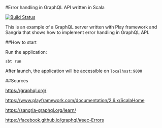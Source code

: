 #Error handling in GraphQL API written in Scala

[![Build Status](https://travis-ci.org/kmusienko/graphql-error-handling.svg?branch=master)](https://travis-ci.org/kmusienko/graphql-error-handling) 

This is an example of a GraphQL server written with Play framework and Sangria that shows how to implement error handling in GraphQL API.

##How to start

Run the application:

`sbt run`

After launch, the application will be accessible on `localhost:9000`

##Sources

https://graphql.org/

https://www.playframework.com/documentation/2.6.x/ScalaHome

https://sangria-graphql.org/learn/

https://facebook.github.io/graphql/#sec-Errors
